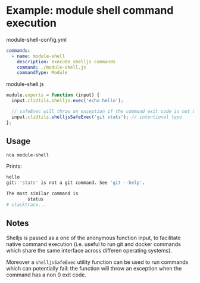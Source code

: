 # Example: module shell command execution

module-shell-config.yml
```yml
commands:
  - name: module-shell
    description: execute shelljs commands
    command: ./module-shell.js
    commandType: Module
```

module-shell.js
```js
module.exports = function (input) {
  input.cliUtils.shelljs.exec('echo hello');

  // safeExec will throw an exception if the command exit code is not 0
  input.cliUtils.shelljsSafeExec('git stats'); // intentional typo
};
```


## Usage

```bash
nca module-shell
```

Prints:
```bash
hello
git: 'stats' is not a git command. See 'git --help'.

The most similar command is
        status
# stacktrace...
```


## Notes

Shelljs is passed as a one of the anonymous function input, to facilitate native command execution (i.e. useful to run git and docker commands which share the same interface across differen operating systems).

Moreover a `shelljsSafeExec` utility function can be used to run commands which can potentially fail: the function will throw an exception when the command has a non 0 exit code.
